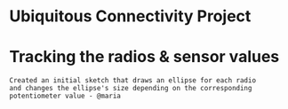 # Ubiquitous Connectivity Project

# Tracking the radios & sensor values
    Created an initial sketch that draws an ellipse for each radio 
    and changes the ellipse's size depending on the corresponding 
    potentiometer value - @maria
